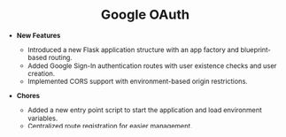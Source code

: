 <svg fill="none" viewBox="0 0 600 300" width="600" height="300" xmlns="http://www.w3.org/2000/svg">
  <foreignObject x="0" y="0" width="600" height="300"> 
  <div xmlns="http://www.w3.org/1999/xhtml">
   <h1 align="center">Google OAuth</h1>
   
   
* **New Features**
  * Introduced a new Flask application structure with an app factory and blueprint-based routing.
  * Added Google Sign-In authentication routes with user existence checks and user creation.
  * Implemented CORS support with environment-based origin restrictions.

* **Chores**
  * Added a new entry point script to start the application and load environment variables.
  * Centralized route registration for easier management.

* **Bug Fixes**
  * Updated import statements for improved module referencing.

* **Style**
  * Added debug print statements for backend responses.

---

<!-- end of auto-generated comment: release notes by coderabbit.ai -->

The changes introduce a Flask application structure with a new app factory, blueprint-based routing, and entry-point script. Route handling for Google Sign-In is implemented with authentication, user existence checks, and insertion logic. Debugging output and import adjustments are made, and environment-based configuration is established for deployment flexibility.

## Changes

| File(s)                                           | Change Summary                                                                                  |
|---------------------------------------------------|-------------------------------------------------------------------------------------------------|
| app/Repository/ReadData.py                        | Added a debug print statement in `check_if_user_exists` after fetching backend JSON.            |
| app/SigInSignUp/UserActivity.py                   | Changed import of `googleAuthRequired` to use a relative import within the app package.         |
| app/__init__.py                                   | Added `createApp` Flask application factory function; registers blueprint and returns app.      |
| app/routes/__init__.py                            | New file; imports `blue_print` and defines a `routes` list containing it.                       |
| app/routes/routes.py                              | New module; defines Flask app, CORS, blueprint, root and `/signin/auth/google` routes, with authentication and user handling logic. |
| run.py                                            | New entry-point script; loads environment, creates app, runs it on specified port in debug mode. |

---

## Sequence Diagram

```mermaid
sequenceDiagram
    participant Client
    participant FlaskApp
    participant GoogleAuth
    participant ReadData
    participant InsertData

    Client->>FlaskApp: POST /signin/auth/google
    FlaskApp->>GoogleAuth: google_auth_required decorator
    GoogleAuth-->>FlaskApp: Authenticated user info
    FlaskApp->>ReadData: check_if_user_exists(user_data)
    ReadData-->>FlaskApp: user_exists? (details)
    alt User exists
        FlaskApp-->>Client: JSON { status: "success", user_model }
    else User does not exist
        FlaskApp->>InsertData: insert_user_by_email(user_data)
        InsertData-->>FlaskApp: Insert result
        FlaskApp-->>Client: JSON { status: "success", user_model }
    end
    Note over FlaskApp: On exception, return failure JSON
```

---

<div>
   References :
  <ul>
    <li><a href="https://developers.google.com/identity" target="_blank">Google Identity</a></li>
    <li><a href="https://console.cloud.google.com" target="_blank"/>console cloud google</a></li>
  </ul>
</div>


</div>
</foreignObject>

</svg>

